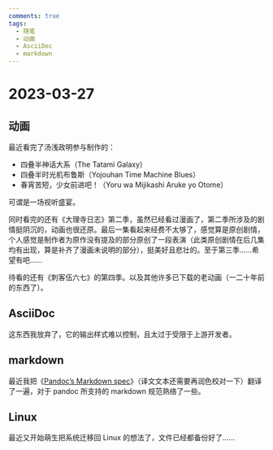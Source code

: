 ```yaml
---
comments: true
tags:
  - 随笔
  - 动画
  - AsciiDoc
  - markdown
---
```


# 2023-03-27

## 动画

最近看完了汤浅政明参与制作的：

- 四叠半神话大系（The Tatami Galaxy）
- 四叠半时光机布鲁斯（Yojouhan Time Machine Blues）
- 春宵苦短，少女前进吧！（Yoru wa Mijikashi Aruke yo Otome）

可谓是一场视听盛宴。

同时看完的还有《大理寺日志》第二季，虽然已经看过漫画了，第二季所涉及的剧情挺阴沉的，动画也很还原。最后一集看起来经费不太够了，感觉算是原创剧情，个人感觉是制作者为原作没有提及的部分原创了一段表演（此类原创剧情在后几集均有出现，算是补齐了漫画未说明的部分），挺美好且悲壮的。至于第三季……希望有吧……

待看的还有《刺客伍六七》的第四季。以及其他许多已下载的老动画（一二十年前的东西了）。

## AsciiDoc

这东西我放弃了，它的输出样式难以控制，且太过于受限于上游开发者。

## markdown

最近我把《[Pandoc’s Markdown spec](../note/pandoc's-markdwon-spec.md)》（译文文本还需要再润色校对一下）翻译了一遍，对于 pandoc 所支持的 markdown 规范熟络了一些。

## Linux

最近又开始萌生把系统迁移回 Linux 的想法了，文件已经都备份好了……